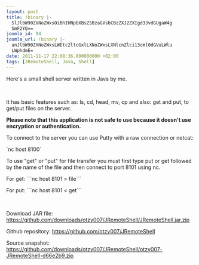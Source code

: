 ```yaml
---
layout: post
title: !binary |-
  SlJlbW90ZVNoZWxsOiBhIHNpbXBsZSBzaGVsbCBzZXJ2ZXIgd3JvdGUgaW4g
  SmF2YQ==
joomla_id: 94
joomla_url: !binary |-
  anJlbW90ZXNoZWxsLWEtc2ltcGxlLXNoZWxsLXNlcnZlci13cml0dGVuLWlu
  LWphdmE=
date: 2011-11-17 22:08:36.000000000 +02:00
tags: [JRemoteShell, Java, Shell]
---
```

<p>Here's a small shell server written in Java by me.</p>
<p> </p>
<p>It has basic features such as: ls, cd, head, mv, cp and also: get and put, to get/put files on the server.</p>
<p><strong>Please note that this application is not safe to use because it doesn't use encryption or authentication.</strong></p>
<p>To connect to the server you can use Putty with a raw connection or netcat:</p>
`nc host 8100`
<p>To use "get" or "put" for file transfer you must first type put or get followed by the name of the file and then connect to port 8101 using nc.</p>
<p>For get: ```nc host 8101 > file```</p>
<p>For put: ```nc host 8101 < get```</p>
<p> </p>
<p>Download JAR file: <a href="https://github.com/downloads/otzy007/JRemoteShell/JRemoteShell.jar.zip">https://github.com/downloads/otzy007/JRemoteShell/JRemoteShell.jar.zip</a></p>
<p>Github repository: <a href="https://github.com/otzy007/JRemoteShell" target="_blank">https://github.com/otzy007/JRemoteShell</a></p>
<p>Source snapshot:<a href="https://github.com/downloads/otzy007/JRemoteShell/otzy007-JRemoteShell-d66e2b9.zip"> https://github.com/downloads/otzy007/JRemoteShell/otzy007-JRemoteShell-d66e2b9.zip</a></p>
